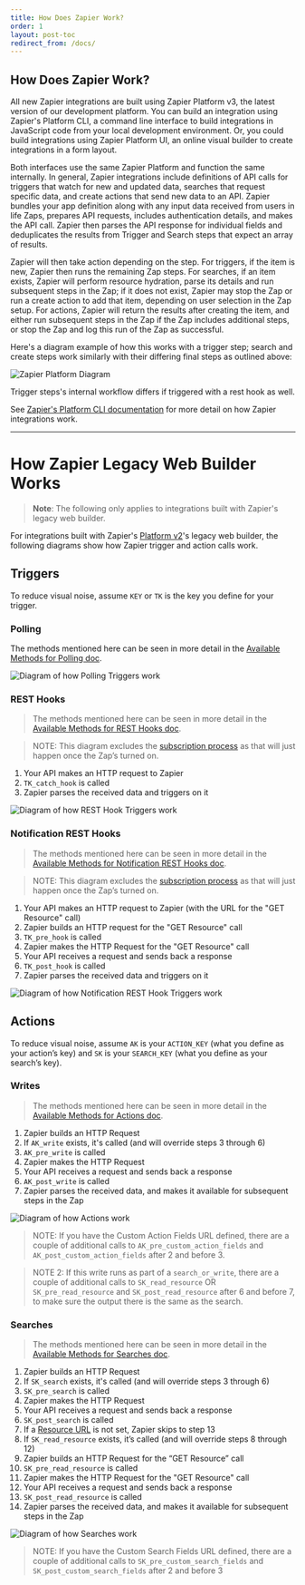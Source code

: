 ```yaml
---
title: How Does Zapier Work?
order: 1
layout: post-toc
redirect_from: /docs/
---
```


## How Does Zapier Work?

All new Zapier integrations are built using Zapier Platform v3, the latest version of our development platform. You can build an integration using Zapier's Platform CLI, a command line interface to build integrations in JavaScript code from your local development environment. Or, you could build integrations using Zapier Platform UI, an online visual builder to create integrations in a form layout.

Both interfaces use the same Zapier Platform and function the same internally. In general, Zapier integrations include definitions of API calls for triggers that watch for new and updated data, searches that request specific data, and create actions that send new data to an API. Zapier bundles your app definition along with any input data received from users in life Zaps, prepares API requests, includes authentication details, and makes the API call. Zapier then parses the API response for individual fields and deduplicates the results from Trigger and Search steps that expect an array of results.

Zapier will then take action depending on the step. For triggers, if the item is new, Zapier then runs the remaining Zap steps. For searches, if an item exists, Zapier will perform resource hydration, parse its details and run subsequent steps in the Zap; if it does not exist, Zapier may stop the Zap or run a create action to add that item, depending on user selection in the Zap setup. For actions, Zapier will return the results after creating the item, and either run subsequent steps in the Zap if the Zap includes additional steps, or stop the Zap and log this run of the Zap as successful.

Here's a diagram example of how this works with a trigger step; search and create steps work similarly with their differing final steps as outlined above:

![Zapier Platform Diagram](https://cdn.zapier.com/storage/photos/54fe2e91170f3337ed8648ec29e97aaf.png)

Trigger steps's internal workflow differs if triggered with a rest hook as well.

See [Zapier's Platform CLI documentation](https://zapier.github.io/zapier-platform-cli/#getting-started) for more detail on how Zapier integrations work.

***

# How Zapier Legacy Web Builder Works

> **Note**: The following only applies to integrations built with Zapier's legacy web builder.

For integrations built with Zapier's [Platform v2]({{base_url}}versions/#version-2-2015-07-31)'s legacy web builder, the following diagrams show how Zapier trigger and action calls work.

## Triggers

To reduce visual noise, assume `KEY` or `TK` is the key you define for your trigger.

### Polling

The methods mentioned here can be seen in more detail in the [Available Methods for Polling doc](https://zapier.com/developer/documentation/v2/available-methods/#polling).

<img src="https://cdn.zapier.com/storage/photos/952e19287daf24693988e64e547d5051.png" alt="Diagram of how Polling Triggers work" style="border: none">

### REST Hooks

> The methods mentioned here can be seen in more detail in the [Available Methods for REST Hooks doc](https://zapier.com/developer/documentation/v2/available-methods/#static-and-rest-hooks).

> NOTE: This diagram excludes the [subscription process](https://zapier.com/developer/documentation/v2/rest-hooks/#step-1-subscribe-smallema-call-from-zapier-to-your-appemsmall) as that will just happen once the Zap’s turned on.

1. Your API makes an HTTP request to Zapier
2. `TK_catch_hook` is called
3. Zapier parses the received data and triggers on it

<img src="https://cdn.zapier.com/storage/photos/d88a35691254c08215cdb3c7e1ba1ca4.png" alt="Diagram of how REST Hook Triggers work" style="border: none">

### Notification REST Hooks

> The methods mentioned here can be seen in more detail in the [Available Methods for Notification REST Hooks doc](https://zapier.com/developer/documentation/v2/available-methods/#notification-rest-hooks).

> NOTE: This diagram excludes the [subscription process](https://zapier.com/developer/documentation/v2/notification-rest-hooks/#step-1-subscribe-smallema-call-from-zapier-to-your-appemsmall) as that will just happen once the Zap’s turned on.

1. Your API makes an HTTP request to Zapier (with the URL for the "GET Resource" call)
2. Zapier builds an HTTP request for the "GET Resource" call
3. `TK_pre_hook` is called
4. Zapier makes the HTTP Request for the "GET Resource" call
5. Your API receives a request and sends back a response
6. `TK_post_hook` is called
7. Zapier parses the received data and triggers on it

<img src="https://cdn.zapier.com/storage/photos/918e49e175c7e6e27d2c85f0f6487ce2.png" alt="Diagram of how Notification REST Hook Triggers work" style="border: none">

## Actions

To reduce visual noise, assume `AK` is your `ACTION_KEY` (what you define as your action’s key) and `SK` is your `SEARCH_KEY` (what you define as your search’s key).

### Writes

> The methods mentioned here can be seen in more detail in the [Available Methods for Actions doc](https://zapier.com/developer/documentation/v2/available-methods/#action-methods).

1. Zapier builds an HTTP Request
2. If `AK_write` exists, it's called (and will override steps 3 through 6)
3. `AK_pre_write` is called
4. Zapier makes the HTTP Request
5. Your API receives a request and sends back a response
6. `AK_post_write` is called
7. Zapier parses the received data, and makes it available for subsequent steps in the Zap

<img src="https://cdn.zapier.com/storage/photos/226846474b0341c4f910a509897abe75.png" alt="Diagram of how Actions work" style="border: none">

> NOTE: If you have the Custom Action Fields URL defined, there are a couple of additional calls to `AK_pre_custom_action_fields` and `AK_post_custom_action_fields` after 2 and before 3.

> NOTE 2: If this write runs as part of a `search_or_write`, there are a couple of additional calls to `SK_read_resource` OR `SK_pre_read_resource` and `SK_post_read_resource` after 6 and before 7, to make sure the output there is the same as the search.

### Searches

> The methods mentioned here can be seen in more detail in the [Available Methods for Searches doc](https://zapier.com/developer/documentation/v2/available-methods/#search-methods).

1. Zapier builds an HTTP Request
2. If `SK_search` exists, it's called (and will override steps 3 through 6)
3. `SK_pre_search` is called
4. Zapier makes the HTTP Request
5. Your API receives a request and sends back a response
6. `SK_post_search` is called
7. If a [Resource URL]({{base_url}}reference/#resource-url) is not set, Zapier skips to step 13
8. If `SK_read_resource` exists, it’s called (and will override steps 8 through 12)
9. Zapier builds an HTTP Request for the “GET Resource” call
10. `SK_pre_read_resource` is called
11. Zapier makes the HTTP Request for the "GET Resource" call
12. Your API receives a request and sends back a response
13. `SK_post_read_resource` is called
14. Zapier parses the received data, and makes it available for subsequent steps in the Zap

<img src="https://cdn.zapier.com/storage/photos/c1b25709ce79c0037a8c2c45b3e952fd.png" alt="Diagram of how Searches work" style="border: none">

> NOTE: If you have the Custom Search Fields URL defined, there are a couple of additional calls to `SK_pre_custom_search_fields` and `SK_post_custom_search_fields` after 2 and before 3